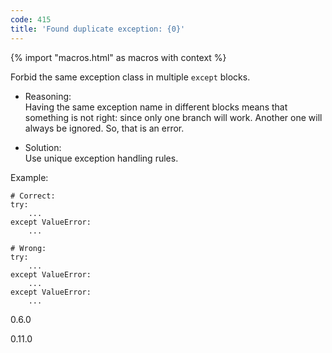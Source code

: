 ```yaml
---
code: 415
title: 'Found duplicate exception: {0}'
---
```


{% import "macros.html" as macros with context %}

Forbid the same exception class in multiple `except` blocks.

  - Reasoning:  
    Having the same exception name in different blocks means that
    something is not right: since only one branch will work. Another one
    will always be ignored. So, that is an error.

  - Solution:  
    Use unique exception handling rules.

Example:

    # Correct:
    try:
        ...
    except ValueError:
        ...
    
    # Wrong:
    try:
        ...
    except ValueError:
        ...
    except ValueError:
        ...

<div class="versionadded">

0.6.0

</div>

<div class="versionchanged">

0.11.0

</div>